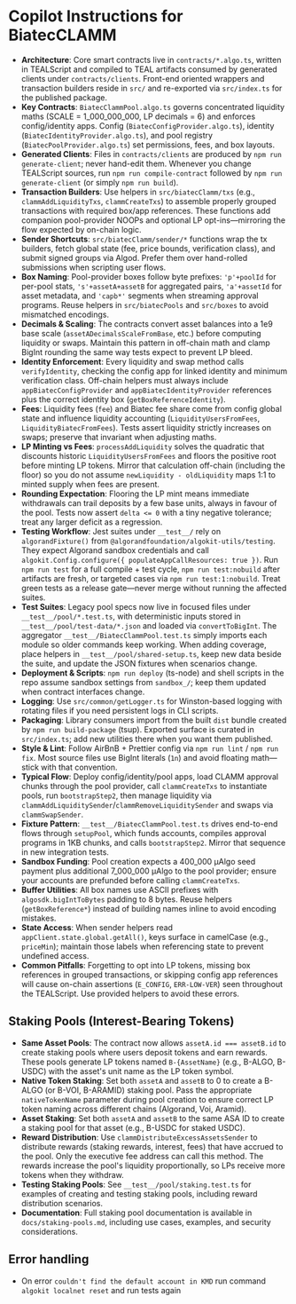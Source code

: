 # Copilot Instructions for BiatecCLAMM

- **Architecture**: Core smart contracts live in `contracts/*.algo.ts`, written in TEALScript and compiled to TEAL artifacts consumed by generated clients under `contracts/clients`. Front-end oriented wrappers and transaction builders reside in `src/` and re-exported via `src/index.ts` for the published package.
- **Key Contracts**: `BiatecClammPool.algo.ts` governs concentrated liquidity maths (SCALE = 1_000_000_000, LP decimals = 6) and enforces config/identity apps. Config (`BiatecConfigProvider.algo.ts`), identity (`BiatecIdentityProvider.algo.ts`), and pool registry (`BiatecPoolProvider.algo.ts`) set permissions, fees, and box layouts.
- **Generated Clients**: Files in `contracts/clients` are produced by `npm run generate-client`; never hand-edit them. Whenever you change TEALScript sources, run `npm run compile-contract` followed by `npm run generate-client` (or simply `npm run build`).
- **Transaction Builders**: Use helpers in `src/biatecClamm/txs` (e.g., `clammAddLiquidityTxs`, `clammCreateTxs`) to assemble properly grouped transactions with required box/app references. These functions add companion pool-provider NOOPs and optional LP opt-ins—mirroring the flow expected by on-chain logic.
- **Sender Shortcuts**: `src/biatecClamm/sender/*` functions wrap the tx builders, fetch global state (fee, price bounds, verification class), and submit signed groups via Algod. Prefer them over hand-rolled submissions when scripting user flows.
- **Box Naming**: Pool-provider boxes follow byte prefixes: `'p'+poolId` for per-pool stats, `'s'+assetA+assetB` for aggregated pairs, `'a'+assetId` for asset metadata, and `'capb*'` segments when streaming approval programs. Reuse helpers in `src/biatecPools` and `src/boxes` to avoid mismatched encodings.
- **Decimals & Scaling**: The contracts convert asset balances into a 1e9 base scale (`assetADecimalsScaleFromBase`, etc.) before computing liquidity or swaps. Maintain this pattern in off-chain math and clamp BigInt rounding the same way tests expect to prevent LP bleed.
- **Identity Enforcement**: Every liquidity and swap method calls `verifyIdentity`, checking the config app for linked identity and minimum verification class. Off-chain helpers must always include `appBiatecConfigProvider` and `appBiatecIdentityProvider` references plus the correct identity box (`getBoxReferenceIdentity`).
- **Fees**: Liquidity fees (`fee`) and Biatec fee share come from config global state and influence liquidity accounting (`LiquidityUsersFromFees`, `LiquidityBiatecFromFees`). Tests assert liquidity strictly increases on swaps; preserve that invariant when adjusting maths.
- **LP Minting vs Fees**: `processAddLiquidity` solves the quadratic that discounts historic `LiquidityUsersFromFees` and floors the positive root before minting LP tokens. Mirror that calculation off-chain (including the floor) so you do not assume `newLiquidity - oldLiquidity` maps 1:1 to minted supply when fees are present.
- **Rounding Expectation**: Flooring the LP mint means immediate withdrawals can trail deposits by a few base units, always in favour of the pool. Tests now assert `delta <= 0` with a tiny negative tolerance; treat any larger deficit as a regression.
- **Testing Workflow**: Jest suites under `__test__/` rely on `algorandFixture()` from `@algorandfoundation/algokit-utils/testing`. They expect Algorand sandbox credentials and call `algokit.Config.configure({ populateAppCallResources: true })`. Run `npm run test` for a full compile + test cycle, `npm run test:nobuild` after artifacts are fresh, or targeted cases via `npm run test:1:nobuild`. Treat green tests as a release gate—never merge without running the affected suites.
- **Test Suites**: Legacy pool specs now live in focused files under `__test__/pool/*.test.ts`, with deterministic inputs stored in `__test__/pool/test-data/*.json` and loaded via `convertToBigInt`. The aggregator `__test__/BiatecClammPool.test.ts` simply imports each module so older commands keep working. When adding coverage, place helpers in `__test__/pool/shared-setup.ts`, keep new data beside the suite, and update the JSON fixtures when scenarios change.
- **Deployment & Scripts**: `npm run deploy` (ts-node) and shell scripts in the repo assume sandbox settings from `sandbox_/`; keep them updated when contract interfaces change.
- **Logging**: Use `src/common/getLogger.ts` for Winston-based logging with rotating files if you need persistent logs in CLI scripts.
- **Packaging**: Library consumers import from the built `dist` bundle created by `npm run build-package` (tsup). Exported surface is curated in `src/index.ts`; add new utilities there when you want them published.
- **Style & Lint**: Follow AirBnB + Prettier config via `npm run lint` / `npm run fix`. Most source files use BigInt literals (`1n`) and avoid floating math—stick with that convention.
- **Typical Flow**: Deploy config/identity/pool apps, load CLAMM approval chunks through the pool provider, call `clammCreateTxs` to instantiate pools, run `bootstrapStep2`, then manage liquidity via `clammAddLiquiditySender`/`clammRemoveLiquiditySender` and swaps via `clammSwapSender`.
- **Fixture Pattern**: `__test__/BiatecClammPool.test.ts` drives end-to-end flows through `setupPool`, which funds accounts, compiles approval programs in 1KB chunks, and calls `bootstrapStep2`. Mirror that sequence in new integration tests.
- **Sandbox Funding**: Pool creation expects a 400_000 µAlgo seed payment plus additional 7_000_000 µAlgo to the pool provider; ensure your accounts are prefunded before calling `clammCreateTxs`.
- **Buffer Utilities**: All box names use ASCII prefixes with `algosdk.bigIntToBytes` padding to 8 bytes. Reuse helpers (`getBoxReference*`) instead of building names inline to avoid encoding mistakes.
- **State Access**: When sender helpers read `appClient.state.global.getAll()`, keys surface in camelCase (e.g., `priceMin`); maintain those labels when referencing state to prevent undefined access.
- **Common Pitfalls**: Forgetting to opt into LP tokens, missing box references in grouped transactions, or skipping config app references will cause on-chain assertions (`E_CONFIG`, `ERR-LOW-VER`) seen throughout the TEALScript. Use provided helpers to avoid these errors.

## Staking Pools (Interest-Bearing Tokens)

- **Same Asset Pools**: The contract now allows `assetA.id === assetB.id` to create staking pools where users deposit tokens and earn rewards. These pools generate LP tokens named `B-{AssetName}` (e.g., B-ALGO, B-USDC) with the asset's unit name as the LP token symbol.
- **Native Token Staking**: Set both `assetA` and `assetB` to 0 to create a B-ALGO (or B-VOI, B-ARAMID) staking pool. Pass the appropriate `nativeTokenName` parameter during pool creation to ensure correct LP token naming across different chains (Algorand, Voi, Aramid).
- **Asset Staking**: Set both `assetA` and `assetB` to the same ASA ID to create a staking pool for that asset (e.g., B-USDC for staked USDC).
- **Reward Distribution**: Use `clammDistributeExcessAssetsSender` to distribute rewards (staking rewards, interest, fees) that have accrued to the pool. Only the executive fee address can call this method. The rewards increase the pool's liquidity proportionally, so LPs receive more tokens when they withdraw.
- **Testing Staking Pools**: See `__test__/pool/staking.test.ts` for examples of creating and testing staking pools, including reward distribution scenarios.
- **Documentation**: Full staking pool documentation is available in `docs/staking-pools.md`, including use cases, examples, and security considerations.

## Error handling

- On error `couldn't find the default account in KMD` run command `algokit localnet reset` and run tests again
